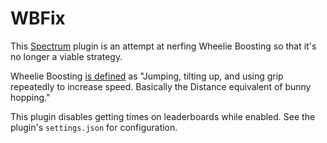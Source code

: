 # WBFix

This [Spectrum](https://github.com/Ciastex/Spectrum) plugin is an attempt at nerfing Wheelie Boosting so that it's no longer a viable strategy.

Wheelie Boosting [is defined](https://tntmatthew.github.io/distance/terms.html) as "Jumping, tilting up, and using grip repeatedly to increase speed. Basically the Distance equivalent of bunny hopping."

This plugin disables getting times on leaderboards while enabled. See the plugin's `settings.json` for configuration.
